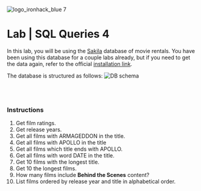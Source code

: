 ![logo_ironhack_blue 7](https://user-images.githubusercontent.com/23629340/40541063-a07a0a8a-601a-11e8-91b5-2f13e4e6b441.png)

# Lab | SQL Queries 4

In this lab, you will be using the [Sakila](https://dev.mysql.com/doc/sakila/en/) database of movie rentals. You have been using this database for a couple labs already, but if you need to get the data again, refer to the official [installation link](https://dev.mysql.com/doc/sakila/en/sakila-installation.html).

The database is structured as follows:
![DB schema](https://education-team-2020.s3-eu-west-1.amazonaws.com/data-analytics/database-sakila-schema.png)

<br><br>

### Instructions

1. Get film ratings.
2. Get release years.
3. Get all films with ARMAGEDDON in the title.
4. Get all films with APOLLO in the title
5. Get all films which title ends with APOLLO.
6. Get all films with word DATE in the title.
7. Get 10 films with the longest title.
8. Get 10 the longest films.
9. How many films include **Behind the Scenes** content?
10. List films ordered by release year and title in alphabetical order.
